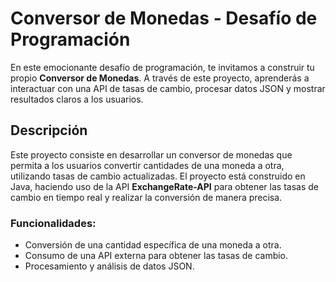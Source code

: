 # Conversor de Monedas - Desafío de Programación

En este emocionante desafío de programación, te invitamos a construir tu propio **Conversor de Monedas**. A través de este proyecto, aprenderás a interactuar con una API de tasas de cambio, procesar datos JSON y mostrar resultados claros a los usuarios.

## Descripción

Este proyecto consiste en desarrollar un conversor de monedas que permita a los usuarios convertir cantidades de una moneda a otra, utilizando tasas de cambio actualizadas. El proyecto está construido en Java, haciendo uso de la API **ExchangeRate-API** para obtener las tasas de cambio en tiempo real y realizar la conversión de manera precisa.

### Funcionalidades:

- Conversión de una cantidad específica de una moneda a otra.
- Consumo de una API externa para obtener las tasas de cambio.
- Procesamiento y análisis de datos JSON.


